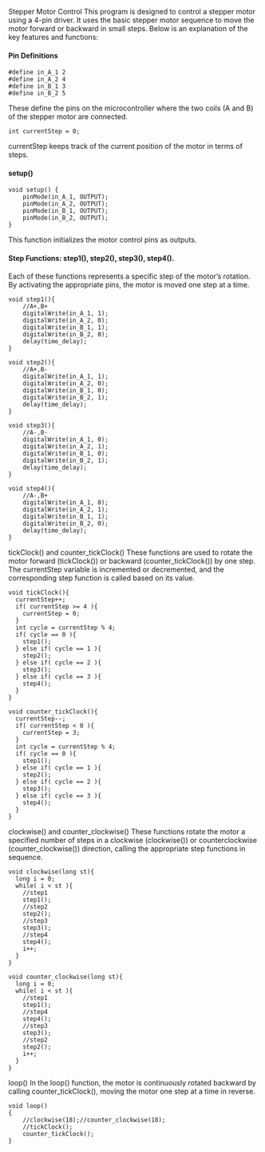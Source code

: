 Stepper Motor Control
This program is designed to control a stepper motor using a 4-pin driver. It uses the basic stepper motor sequence to move the motor forward or backward in small steps. Below is an explanation of the key features and functions:

#### Pin Definitions
```
#define in_A_1 2
#define in_A_2 4
#define in_B_1 3
#define in_B_2 5
```
These define the pins on the microcontroller where the two coils (A and B) of the stepper motor are connected.


```
int currentStep = 0;
```
currentStep keeps track of the current position of the motor in terms of steps.

#### setup()
```
void setup() {
    pinMode(in_A_1, OUTPUT);
    pinMode(in_A_2, OUTPUT);
    pinMode(in_B_1, OUTPUT);
    pinMode(in_B_2, OUTPUT);
}
```
This function initializes the motor control pins as outputs.

#### Step Functions: step1(), step2(), step3(), step4().
Each of these functions represents a specific step of the motor’s rotation. By activating the appropriate pins, the motor is moved one step at a time.
```
void step1(){
    //A+,B+
    digitalWrite(in_A_1, 1);
    digitalWrite(in_A_2, 0);
    digitalWrite(in_B_1, 1);
    digitalWrite(in_B_2, 0);
    delay(time_delay);
}

void step2(){
    //A+,B-
    digitalWrite(in_A_1, 1);
    digitalWrite(in_A_2, 0);
    digitalWrite(in_B_1, 0);
    digitalWrite(in_B_2, 1);
    delay(time_delay);
}

void step3(){
    //A-,B-
    digitalWrite(in_A_1, 0);
    digitalWrite(in_A_2, 1);
    digitalWrite(in_B_1, 0);
    digitalWrite(in_B_2, 1);
    delay(time_delay);
}

void step4(){
    //A-,B+
    digitalWrite(in_A_1, 0);
    digitalWrite(in_A_2, 1);
    digitalWrite(in_B_1, 1);
    digitalWrite(in_B_2, 0);
    delay(time_delay);
}
```
tickClock() and counter_tickClock()
These functions are used to rotate the motor forward (tickClock()) or backward (counter_tickClock()) by one step. The currentStep variable is incremented or decremented, and the corresponding step function is called based on its value.
```
void tickClock(){
  currentStep++;
  if( currentStep >= 4 ){
    currentStep = 0;
  }
  int cycle = currentStep % 4;
  if( cycle == 0 ){
    step1();
  } else if( cycle == 1 ){
    step2();
  } else if( cycle == 2 ){
    step3();
  } else if( cycle == 3 ){
    step4();
  }
}

void counter_tickClock(){
  currentStep--;
  if( currentStep < 0 ){
    currentStep = 3;
  }
  int cycle = currentStep % 4;
  if( cycle == 0 ){
    step1();
  } else if( cycle == 1 ){
    step2();
  } else if( cycle == 2 ){
    step3();
  } else if( cycle == 3 ){
    step4();
  }
}
```
clockwise() and counter_clockwise()
These functions rotate the motor a specified number of steps in a clockwise (clockwise()) or counterclockwise (counter_clockwise()) direction, calling the appropriate step functions in sequence.
```
void clockwise(long st){
  long i = 0;
  while( i < st ){
    //step1
    step1();
    //step2
    step2();
    //step3
    step3();
    //step4
    step4();
    i++;
  }
}

void counter_clockwise(long st){
  long i = 0;
  while( i < st ){
    //step1
    step1();
    //step4
    step4();
    //step3
    step3();
    //step2
    step2();
    i++;
  }
}
```

loop()
In the loop() function, the motor is continuously rotated backward by calling counter_tickClock(), moving the motor one step at a time in reverse.

```
void loop()
{
    //clockwise(18);//counter_clockwise(18);
    //tickClock();
    counter_tickClock();
}
```



